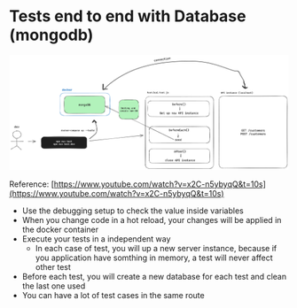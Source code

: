 # Tests end to end with Database (mongodb)

<img src='./images/draw.png' alt='Draw of the end to end testing with db'/>

Reference: [https://www.youtube.com/watch?v=x2C-n5ybyqQ&t=10s](https://www.youtube.com/watch?v=x2C-n5ybyqQ&t=10s)

- Use the debugging setup to check the value inside variables
- When you change code in a hot reload, your changes will be applied in the docker container
- Execute your tests in a independent way
    - In each case of test, you will up a new server instance, because if you application have somthing in memory, a test will never affect other test
- Before each test, you will create a new database for each test and clean the last one used
- You can have a lot of test cases in the same route